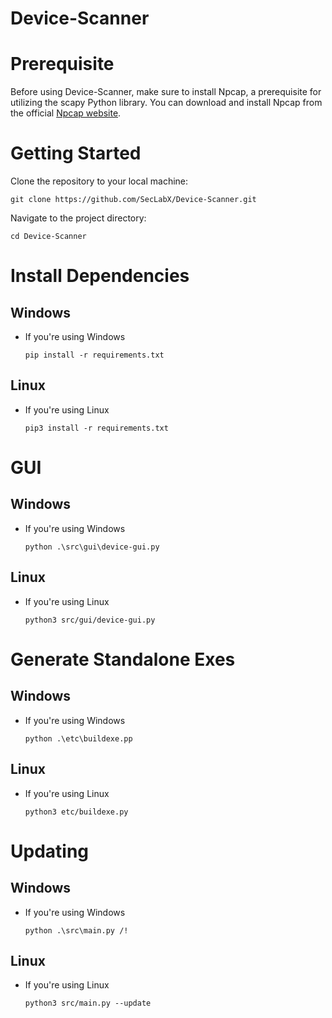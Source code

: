 # Device-Scanner

# Prerequisite
Before using Device-Scanner, make sure to install Npcap, a prerequisite for utilizing the scapy Python library. You can download and install Npcap from the official [Npcap website](https://npcap.com/).

# Getting Started

Clone the repository to your local machine:
```
git clone https://github.com/SecLabX/Device-Scanner.git
```

Navigate to the project directory:
```
cd Device-Scanner
```

# Install Dependencies
## Windows
-  If you're using Windows 
    ```
    pip install -r requirements.txt
    ```

## Linux
- If you're using Linux
    ```
    pip3 install -r requirements.txt
    ```

# GUI
## Windows
-  If you're using Windows 
    ```
    python .\src\gui\device-gui.py
    ```

## Linux
- If you're using Linux
    ```
    python3 src/gui/device-gui.py
    ```

# Generate Standalone Exes
## Windows
-  If you're using Windows 
    ```
    python .\etc\buildexe.pp
    ```

## Linux
- If you're using Linux
    ```
    python3 etc/buildexe.py
    ```

# Updating
## Windows
-  If you're using Windows 
    ```
    python .\src\main.py /!
    ```

## Linux
- If you're using Linux
    ```
    python3 src/main.py --update
    ```